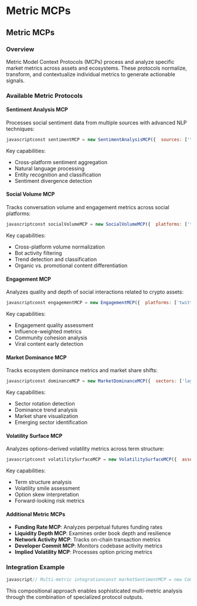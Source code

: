 # Metric MCPs

## Metric MCPs

### Overview

Metric Model Context Protocols (MCPs) process and analyze specific market metrics across assets and ecosystems. These protocols normalize, transform, and contextualize individual metrics to generate actionable signals.

### Available Metric Protocols

#### Sentiment Analysis MCP

Processes social sentiment data from multiple sources with advanced NLP techniques:

```javascript
javascriptconst sentimentMCP = new SentimentAnalysisMCP({  sources: ['twitter', 'reddit', 'discord', 'telegram'],  assets: ['BTC', 'ETH', 'SOL', 'AVAX'],  languages: ['english', 'chinese', 'korean', 'russian'],  nlpModel: 'advanced'});const sentimentScores = await sentimentMCP.process();// Returns: Multi-dimensional sentiment analysis
```

Key capabilities:

* Cross-platform sentiment aggregation
* Natural language processing
* Entity recognition and classification
* Sentiment divergence detection

#### Social Volume MCP

Tracks conversation volume and engagement metrics across social platforms:

```javascript
javascriptconst socialVolumeMCP = new SocialVolumeMCP({  platforms: ['twitter', 'reddit', 'discord', 'telegram'],  assets: ['BTC', 'ETH', 'SOL'],  includeBotFiltering: true,  trackHashtags: true});const volumeMetrics = await socialVolumeMCP.process();// Returns: Social volume metrics with anomaly detection
```

Key capabilities:

* Cross-platform volume normalization
* Bot activity filtering
* Trend detection and classification
* Organic vs. promotional content differentiation

#### Engagement MCP

Analyzes quality and depth of social interactions related to crypto assets:

```javascript
javascriptconst engagementMCP = new EngagementMCP({  platforms: ['twitter', 'reddit', 'discord'],  qualityMetrics: ['reply-depth', 'unique-users', 'content-length'],  sentimentIntegration: true,  influencerWeighting: true});const engagementMetrics = await engagementMCP.process();// Returns: Qualitative engagement analysis
```

Key capabilities:

* Engagement quality assessment
* Influence-weighted metrics
* Community cohesion analysis
* Viral content early detection

#### Market Dominance MCP

Tracks ecosystem dominance metrics and market share shifts:

```javascript
javascriptconst dominanceMCP = new MarketDominanceMCP({  sectors: ['layer1', 'defi', 'gaming', 'ai'],  metrics: ['marketcap', 'volume', 'developer-activity'],  granularity: '1d',  normalization: 'logarithmic'});const dominanceMetrics = await dominanceMCP.process();// Returns: Dominance metrics with trend analysis
```

Key capabilities:

* Sector rotation detection
* Dominance trend analysis
* Market share visualization
* Emerging sector identification

#### Volatility Surface MCP

Analyzes options-derived volatility metrics across term structure:

```javascript
javascriptconst volatilitySurfaceMCP = new VolatilitySurfaceMCP({  assets: ['BTC', 'ETH'],  expirations: ['7d', '14d', '30d', '90d'],  strikeRange: [0.5, 2.0],  // Multiple of current price  interpolationMethod: 'cubic-spline'});const volSurface = await volatilitySurfaceMCP.process();// Returns: Volatility surface metrics and anomalies
```

Key capabilities:

* Term structure analysis
* Volatility smile assessment
* Option skew interpretation
* Forward-looking risk metrics

#### Additional Metric MCPs

* **Funding Rate MCP**: Analyzes perpetual futures funding rates
* **Liquidity Depth MCP**: Examines order book depth and resilience
* **Network Activity MCP**: Tracks on-chain transaction metrics
* **Developer Commit MCP**: Monitors codebase activity metrics
* **Implied Volatility MCP**: Processes option pricing metrics

### Integration Example

```javascript
javascript// Multi-metric integrationconst marketSentimentMCP = new CompositeMetricMCP({  metrics: [    new SentimentAnalysisMCP({ /* config */ }),    new SocialVolumeMCP({ /* config */ }),    new EngagementMCP({ /* config */ })  ],  integrationMethod: 'weighted',  weights: [0.5, 0.3, 0.2],  normalizeOutput: true});const integratedMetrics = await marketSentimentMCP.process();// Returns: Integrated metric analysis
```

This compositional approach enables sophisticated multi-metric analysis through the combination of specialized protocol outputs.
